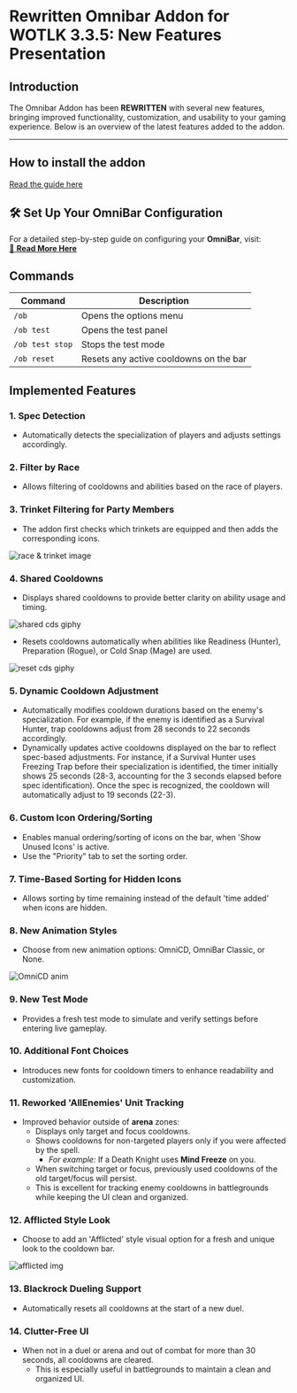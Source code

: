 # Rewritten Omnibar Addon for WOTLK 3.3.5: New Features Presentation

## Introduction
The Omnibar Addon has been **REWRITTEN** with several new features, bringing improved functionality, customization, and usability to your gaming experience. Below is an overview of the latest features added to the addon.

---
## How to install the addon
[Read the guide here](https://github.com/oscargforce/OmniBar_Wotlk_3.3.5/wiki/How-to-install-the-addon)

## 🛠️ **Set Up Your OmniBar Configuration**  

For a detailed step-by-step guide on configuring your **OmniBar**, visit:  
[📖 **Read More Here**](https://github.com/oscargforce/OmniBar_Wotlk_3.3.5/wiki) 

## Commands
| Command              | Description                              |
|----------------------|------------------------------------------|
| `/ob`                | Opens the options menu                   |
| `/ob test`           | Opens the test panel                     |
| `/ob test stop`      | Stops the test mode                      |
| `/ob reset`          | Resets any active cooldowns on the bar   |


## Implemented Features

### 1. Spec Detection
- Automatically detects the specialization of players and adjusts settings accordingly.

### 2. Filter by Race
- Allows filtering of cooldowns and abilities based on the race of players.

### 3. Trinket Filtering for Party Members
- The addon first checks which trinkets are equipped and then adds the corresponding icons.

![race & trinket image](https://i.imgur.com/IL87A8F.png)

### 4. Shared Cooldowns
- Displays shared cooldowns to provide better clarity on ability usage and timing.
  
![shared cds giphy](https://media1.giphy.com/media/v1.Y2lkPTc5MGI3NjExZWU0dXZudjRtMHZ5eWxvbWs1eDJta3E5a2NuaWNnMDF0c2E0eTV1eSZlcD12MV9pbnRlcm5hbF9naWZfYnlfaWQmY3Q9Zw/19tIQTG4KwgNVgLgCQ/giphy.gif)  
- Resets cooldowns automatically when abilities like Readiness (Hunter), Preparation (Rogue), or Cold Snap (Mage) are used.

![reset cds giphy](https://media4.giphy.com/media/v1.Y2lkPTc5MGI3NjExc3ZmYjB6NThocTd1dm9wb2loejR1bDB2M3VidXR1ajdhcGRtNnV2cyZlcD12MV9pbnRlcm5hbF9naWZfYnlfaWQmY3Q9Zw/VjlRmBthHzJKNJUGSb/giphy.gif)

### 5. Dynamic Cooldown Adjustment  
- Automatically modifies cooldown durations based on the enemy's specialization. For example, if the enemy is identified as a Survival Hunter, trap cooldowns adjust from 28 seconds to 22 seconds accordingly.  
- Dynamically updates active cooldowns displayed on the bar to reflect spec-based adjustments. For instance, if a Survival Hunter uses Freezing Trap before their specialization is identified, the timer initially shows 25 seconds (28-3, accounting for the 3 seconds elapsed before spec identification). Once the spec is recognized, the cooldown will automatically adjust to 19 seconds (22-3).

### 6. Custom Icon Ordering/Sorting
- Enables manual ordering/sorting of icons on the bar, when 'Show Unused Icons' is active.
- Use the "Priority" tab to set the sorting order.

### 7. Time-Based Sorting for Hidden Icons
- Allows sorting by time remaining instead of the default 'time added' when icons are hidden.

### 8. New Animation Styles
- Choose from new animation options: OmniCD, OmniBar Classic, or None.

![OmniCD anim](https://media4.giphy.com/media/v1.Y2lkPTc5MGI3NjExY2ZoOTAwejN0bTRod3pnbGYxY3FqbWN1YWV3MmluZnZmeXc1cTh2cCZlcD12MV9pbnRlcm5hbF9naWZfYnlfaWQmY3Q9Zw/So7HdwbX8BmBmlornP/giphy.gif)

### 9. New Test Mode
- Provides a fresh test mode to simulate and verify settings before entering live gameplay.

### 10. Additional Font Choices
- Introduces new fonts for cooldown timers to enhance readability and customization.

### 11. Reworked 'AllEnemies' Unit Tracking  
- Improved behavior outside of **arena** zones:  
  - Displays only target and focus cooldowns.  
  - Shows cooldowns for non-targeted players only if you were affected by the spell.  
    - *For example:* If a Death Knight uses **Mind Freeze** on you.  
  - When switching target or focus, previously used cooldowns of the old target/focus will persist.
  - This is excellent for tracking enemy cooldowns in battlegrounds while keeping the UI clean and organized.

### 12. Afflicted Style Look
- Choose to add an 'Afflicted' style visual option for a fresh and unique look to the cooldown bar.

![afflicted img](https://i.imgur.com/4l6s5Fl.png)

### 13. Blackrock Dueling Support  
- Automatically resets all cooldowns at the start of a new duel.

### 14. Clutter-Free UI  
- When not in a duel or arena and out of combat for more than 30 seconds, all cooldowns are cleared.  
  - This is especially useful in battlegrounds to maintain a clean and organized UI.


